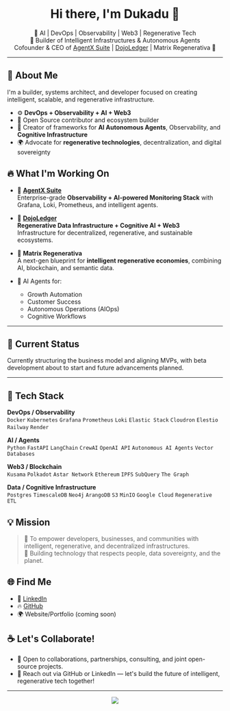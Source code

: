 <h1 align="center">Hi there, I'm Dukadu 👋</h1>

<p align="center">
  🚀 AI | DevOps | Observability | Web3 | Regenerative Tech<br>
  🧠 Builder of Intelligent Infrastructures & Autonomous Agents<br>
  Cofounder & CEO of <a href="https://github.com/Dukadu/agentx-suite">AgentX Suite</a> | <a href="https://github.com/Dukadu/dojo-ledger">DojoLedger</a> | Matrix Regenerativa 🌱
</p>

---

## 🧠 About Me

I'm a builder, systems architect, and developer focused on creating intelligent, scalable, and regenerative infrastructure.

- ⚙️ **DevOps + Observability + AI + Web3**  
- 🔗 Open Source contributor and ecosystem builder  
- 🧠 Creator of frameworks for **AI Autonomous Agents**, Observability, and **Cognitive Infrastructure**  
- 🌍 Advocate for **regenerative technologies**, decentralization, and digital sovereignty  

## 🔥 What I'm Working On

- 🚀 **[AgentX Suite](https://github.com/Dukadu/agentx-suite)**  
  Enterprise-grade **Observability + AI-powered Monitoring Stack** with Grafana, Loki, Prometheus, and intelligent agents.

- 🌱 **[DojoLedger](https://github.com/Dukadu/dojo-ledger)**  
  **Regenerative Data Infrastructure + Cognitive AI + Web3**  
  Infrastructure for decentralized, regenerative, and sustainable ecosystems.

- 🧠 **Matrix Regenerativa**  
  A next-gen blueprint for **intelligent regenerative economies**, combining AI, blockchain, and semantic data.

- 🤖 AI Agents for:  
  - Growth Automation  
  - Customer Success  
  - Autonomous Operations (AIOps)  
  - Cognitive Workflows  

---

## 🚧 Current Status

Currently structuring the business model and aligning MVPs, with beta development about to start and future advancements planned.

---

## 🚀 Tech Stack

**DevOps / Observability**  
`Docker` `Kubernetes` `Grafana` `Prometheus` `Loki` `Elastic Stack` `Cloudron` `Elestio` `Railway` `Render`

**AI / Agents**  
`Python` `FastAPI` `LangChain` `CrewAI` `OpenAI API` `Autonomous AI Agents` `Vector Databases`

**Web3 / Blockchain**  
`Kusama` `Polkadot` `Astar Network` `Ethereum` `IPFS` `SubQuery` `The Graph`

**Data / Cognitive Infrastructure**  
`Postgres` `TimescaleDB` `Neo4j` `ArangoDB` `S3` `MinIO` `Google Cloud` `Regenerative ETL`

## 💡 Mission

> 🧠 To empower developers, businesses, and communities with intelligent, regenerative, and decentralized infrastructures.  
> 🌱 Building technology that respects people, data sovereignty, and the planet.

## 🌐 Find Me

- 🔗 [LinkedIn](https://www.linkedin.com/in/eduardo-monteiro-b92237181)  
- 🔥 [GitHub](https://github.com/Dukadu)  
- 🌍 Website/Portfolio (coming soon)  

## ☕ Let's Collaborate!

- 🤝 Open to collaborations, partnerships, consulting, and joint open-source projects.  
- 💌 Reach out via GitHub or LinkedIn — let's build the future of intelligent, regenerative tech together!

---

<p align="center">
  <img src="https://github-readme-stats.vercel.app/api?username=Dukadu&show_icons=true&theme=radical" />
</p>

